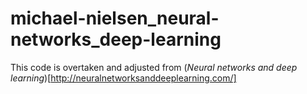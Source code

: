 # michael-nielsen_neural-networks_deep-learning
This code is overtaken and adjusted from (*Neural networks and deep learning*)[http://neuralnetworksanddeeplearning.com/]
